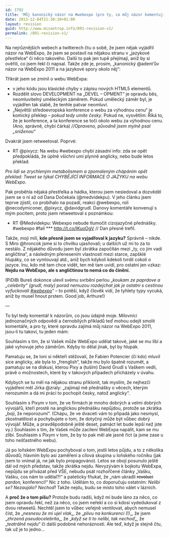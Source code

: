 ```yaml
---
id: 1792
title: 'Můj kanonický názor na #webexpo (pro ty, co můj názor komentují, aniž bych ho řekl)'
date: 2013-12-04T21:30:10+01:00
layout: revision
guid: http://www.misantrop.info/891-revision-v1/
permalink: /891-revision-v1/
---
```

Na nejrůznějších webech a twitterech čtu o sobě, že jsem nějak vyjádřil názor na WebExpo, že jsem se postavil na nějakou stranu v &#8222;jazykové přestřelce&#8220; či něco takového. Další to pak jen tupě přejímají, aniž by si ověřili, co jsem řekl či napsal. Takže zde je, prosím, &#8222;kanonický @adent&#8217;ův názor na WebExpo 2011 a na jazykové spory okolo něj&#8220;:

Třikrát jsem se zmínil o webu WebExpa:

  * v jeho kódu jsou klasické chyby v zápisu nových HTML5 elementů.
  * Rozdělit slovo DEVELOPMENT na &#8222;DEVEL &#8211; OPMENT&#8220; je opravdu běs, neomluvitelný uměleckým záměrem. Pokud umělecký záměr byl, je vyjádřen tak slabě, že tenhle patvar neomluví.
  * &#8222;Největší středoevropská konference o webu za výhodnou cenu&#8220; je komický překlep &#8211; _pokud tedy umíte česky_. Pokud ne, vysvětlím: Říká to, že je konference, a ta konference se točí okolo webu za výhodnou cenu. (Ano, správně, chybí čárka) _//Opraveno, původně jsem mylně psal &#8222;sníženou&#8220;_

Dvakrát jsem retweetoval. Poprvé:

  * RT @pixycz: Na webu #webexpo chybí zásadní info: zda se opět předpokládá, že úplně všichni umí plynně anglicky, nebo bude letos překlad.

_Pro lidi se zrychleným metabolismem a zpomaleným chápáním opět překlad: Tweet se týkal CHYBĚJÍCÍ INFORMACE O JAZYKU na webu WebExpo._ 

Pak proběhla nějaká přestřelka a hádka, kterou jsem nesledoval a dozvěděl jsem se o ní až od Dana Dočekala (@medvidekpu). V jeho článku jsem teprve zjistil, co probíhalo na pozadí, reakci @webexpo, roli @necodymiconer, @pixycz, @davidgrudl. Danovy komentáře konvenují s mým pocitem, proto jsem retweetoval s poznámkou:

  * RT @Medvidekpu: Webexpo nebude tlumočit cizojazyčné přednášky.  #webexpo #fail \*** <http://t.co/lKuoOgV> // Dan přesně trefil.

Takže, moji milí, **kde přesně jsem se vyjadřoval k jazyku?** Správně &#8211; nikde. S Miro @hroncok jsme si to chvilku ujasňovali; u dalších už mi to za to nestálo. Z nějakého důvodu jsem byl zkrátka započítán mezi &#8222;ty, co jim vadí angličtina&#8220;, a následným přenesením vlastností mezi starce, zapšklé hlupáky, co se vymlouvají atd., aniž bych kdykoli kdekoli tvrdil cokoli o jazyce. Inu, kdo mě tam chce vidět, ten mě tam uvidí, pro ostatní jen vzkaz: **Nejdu na WebExpo, ale s angličtinou to nemá co do činění.**

(PiDiBi Bureš dokonce ulevil svému svrbění perlou &#8222;<span class="tweet_text"><em>koukam ze paprdove a &#8222;celebrity&#8220; (grudl, maly) porad nemuzou rozdejchat jak je ostatni s cestinou vyfuckovali <a href="http://search.twitter.com/search?q=&tag=webexpo&lang=all&from=webexpo">#webexpo</a></em>&#8220; &#8211; to potěší, když člověk vidí, že tyhlety typy vycuká, aniž by musel hnout prstem. Good job, Arthure!)<br /></span>

&#8212;

To byl tedy komentář k názorům, co jsou údajně moje. Milovníci jednoznačných odpovědí a černobílých příkladů teď mohou odejít smolit komentáře, a pro ty, které opravdu zajímá můj názor na WebExpo 2011, jsou-li tu takoví, tu jeden mám:

Souhlasím s tím, že si Vašek může WebExpo udělat takové, jaké se mu líbí a jaké vyhovuje jeho záměrům. Kdyby to dělal jinak, byl by hlupák.

Pamatuju se, že loni si někteří stěžovali, že Fabien Potencier (či kdo) mluvil sice anglicky, ale byla to &#8222;frenglish&#8220;, takže mu bylo špatně rozumět, a pamatuju se na diskusi, kterou Pixy a (tuším) David Grudl s Vaškem vedli, právě o možnostech, které by v takových případech přicházely v úvahu.

Kdybych se tu měl na nějakou stranu přiklonit, tak myslím, že nejhezčí vyjádření měl Jirka @zraly: &#8222;zajímají mě přednášky o věcech, kterým nerozumím a dá mi práci to pochopit česky, natož anglicky&#8220;.

Souhlasím s Pixym v tom, že ve firmách je mnoho dobrých a velmi dobrých vývojářů, kteří prostě na anglickou přednášku nepůjdou, protože se zkrátka &#8222;bojí, že neporozumí&#8220;. (Chápu, že ve dvaceti vám to připadá jako nesmysl, zkostnatělost a pochybujete o tom, že dotyčný může být vůbec dobrý vývojář. Může, a pravděpodobně ještě deset, patnáct let bude lepší než jste vy.) Souhlasím s tím, že Vašek může zacílení WebExpa napálit, kam se mu zlíbí. Souhlasím s Pixym v tom, že by to pak měl ale jasně říct (a jsme zase u toho nešťastného webu).

Já po loňském WebExpu pochyboval o tom, jestli letos půjdu, a to z několika důvodů; hlavním bylo asi zaměření a cílová skupina u loňského ročníku (jak jsem to vnímal já, ne jak bylo propagováno). Letos se obojí posunulo ještě dál od mých představ, takže zkrátka nejdu. Nevyzývám k bojkotu WebExpa, nepůjdu se přivázat před VŠE, nebudu psát rozhořčené články &#8222;Vašku, Vašku, cos nám to udělal?!&#8220; a pateticky fňukat, že &#8222;nám ukradli <span style="text-decoration: line-through">revoluci</span> _pardon,_ konferenci!&#8220; Nic z toho. Udělám to, co doporučuju ostatním: _Nelíbí se? Nezaujalo? Nechoď!_ Takže nejdu, budu se místo toho válet v lázních.

A **proč že o tom píšu?** Protože budu radši, když mi bude láno za něco, co jsem opravdu řekl, než za něco, co jsem neřekl a co si kdosi vydedukoval z dvou retweetů. Nechtěl jsem to vůbec veřejně ventilovat, abych nemusel číst, že &#8222;_nesnesu že mi ujel vlak_&#8222;, že &#8222;_plivu na konkurenci (!)_&#8222;, že jsem &#8222;_zhrzená pseudocelebrita_&#8222;, že &#8222;_když se ti to nelíbí, tak nechoď_&#8222;, že &#8222;_teatrálně nejdu_&#8220; či další podobné nehoráznosti. Ale teď, když je stejně čtu, tak už je to jedno&#8230;